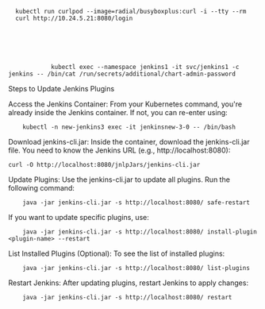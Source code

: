       kubectl run curlpod --image=radial/busyboxplus:curl -i --tty --rm
      curl http://10.24.5.21:8080/login

                
                
                
  
                
                kubectl exec --namespace jenkins1 -it svc/jenkins1 -c jenkins -- /bin/cat /run/secrets/additional/chart-admin-password



Steps to Update Jenkins Plugins

Access the Jenkins Container: From your Kubernetes command, you're already inside the Jenkins container. If not, you can re-enter using:

        kubectl -n new-jenkins3 exec -it jenkinsnew-3-0 -- /bin/bash

Download jenkins-cli.jar: Inside the container, download the jenkins-cli.jar file. You need to know the Jenkins URL (e.g., http://localhost:8080):

    curl -O http://localhost:8080/jnlpJars/jenkins-cli.jar

Update Plugins: Use the jenkins-cli.jar to update all plugins. Run the following command:

        java -jar jenkins-cli.jar -s http://localhost:8080/ safe-restart

If you want to update specific plugins, use:

        java -jar jenkins-cli.jar -s http://localhost:8080/ install-plugin <plugin-name> --restart

List Installed Plugins (Optional): To see the list of installed plugins:

        java -jar jenkins-cli.jar -s http://localhost:8080/ list-plugins

Restart Jenkins: After updating plugins, restart Jenkins to apply changes:

        java -jar jenkins-cli.jar -s http://localhost:8080/ restart

